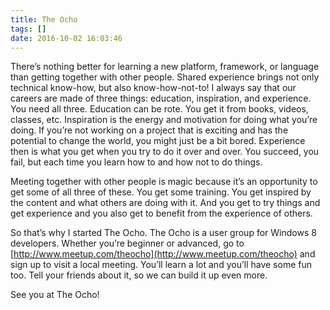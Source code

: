 ```yaml
---
title: The Ocho
tags: []
date: 2016-10-02 16:03:46
---
```


There&rsquo;s nothing better for learning a new platform, framework, or language than getting together with other people. Shared experience brings not only technical know-how, but also know-how-not-to! I always say that our careers are made of three things: education, inspiration, and experience. You need all three. Education can be rote. You get it from books, videos, classes, etc. Inspiration is the energy and motivation for doing what you&rsquo;re doing. If you&rsquo;re not working on a project that is exciting and has the potential to change the world, you might just be a bit bored. Experience then is what you get when you try to do it over and over. You succeed, you fail, but each time you learn how to and how not to do things.

Meeting together with other people is magic because it&rsquo;s an opportunity to get some of all three of these. You get some training. You get inspired by the content and what others are doing with it. And you get to try things and get experience and you also get to benefit from the experience of others.

So that&rsquo;s why I started The Ocho. The Ocho is a user group for Windows 8 developers. Whether you&rsquo;re beginner or advanced, go to [http://www.meetup.com/theocho](http://www.meetup.com/theocho) and sign up to visit a local meeting. You&rsquo;ll learn a lot and you&rsquo;ll have some fun too. Tell your friends about it, so we can build it up even more.

See you at The Ocho!